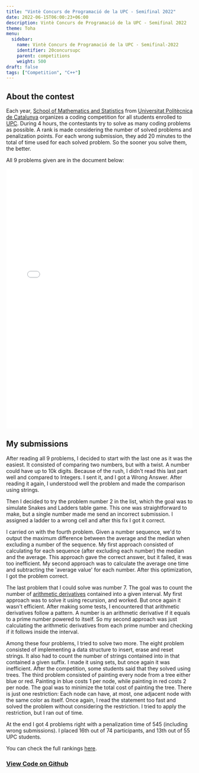 ```yaml
---
title: "Vintè Concurs de Programació de la UPC - Semifinal 2022"
date: 2022-06-15T06:00:23+06:00
description: Vintè Concurs de Programació de la UPC - Semifinal 2022
theme: Toha
menu:
  sidebar:
    name: Vintè Concurs de Programació de la UPC - Semifinal-2022
    identifier: 20concursupc
    parent: competitions
    weight: 500
draft: false
tags: ["Competition", "C++"]
---
```


## About the contest
Each year, [School of Mathematics and Statistics](https://fme.upc.edu/en) from [Universitat Politècnica de Catalunya](https://www.upc.edu/en?set_language=en) organizes a coding competition for all students enrolled to [UPC](https://www.upc.edu/en?set_language=en). During 4 hours, the contestants try to solve as many coding problems as possible. A rank is made considering the number of solved problems and penalization points. For each wrong submission, they add 20 minutes to the total of time used for each solved problem. So the sooner you solve them, the better. 

All 9 problems given are in the document below:

<embed src="concurs.pdf" width="100%" height="700" type="application/pdf">

## My submissions
After reading all 9 problems, I decided to start with the last one as it was the easiest. It consisted of comparing two numbers, but with a twist. A number could have up to 10k digits. Because of the rush, I didn't read this last part well and compared to Integers. I sent it, and I got a Wrong Answer. After reading it again, I understood well the problem and made the comparison using strings.

Then I decided to try the problem number 2 in the list, which the goal was to simulate Snakes and Ladders table game. This one was straightforward to make, but a single number made me send an incorrect submission. I assigned a ladder to a wrong cell and after this fix I got it correct.

I carried on with the fourth problem. Given a number sequence, we'd to output the maximum difference between the average and the median when excluding a number of the sequence. My first approach consisted of calculating for each sequence (after excluding each number) the median and the average. This approach gave the correct answer, but it failed, it was too inefficient. My second approach was to calculate the average one time and subtracting the 'average value' for each number. After this optimization, I got the problem correct. 

The last problem that I could solve was number 7. The goal was to count the number of [arithmetic derivatives](https://en.wikipedia.org/wiki/Arithmetic_derivative) contained into a given interval. My first approach was to solve it using recursion, and worked. But once again it wasn't efficient. After making some tests, I encountered that arithmetic derivatives follow a pattern. A number is an arithmetic derivative if it equals to a prime number powered to itself. So my second approach was just calculating the arithmetic derivatives from each prime number and checking if it follows inside the interval.

Among these four problems, I tried to solve two more. The eight problem consisted of implementing  a data structure to insert, erase and reset strings. It also had to count the number of strings contained into in that contained a given suffix. I made it using sets, but once again it was inefficient. After the competition, some students said that they solved using trees. The third problem consisted of painting every node from a tree either blue or red. Painting in blue costs 1 per node, while painting in red costs 2 per node. The goal was to minimize the total cost of painting the tree. There is just one restriction: Each node can have, at most, one adjacent node with the same color as itself. Once again, I read the statement too fast and solved the problem without considering the restriction. I tried to apply the restriction, but I ran out of time.

At the end I got 4 problems right with a penalization time of 545 (including wrong submissions). I placed 16th out of 74 participants, and 13th out of 55 UPC students.

You can check the full rankings [here](https://contest.jutge.org/watch/Jutge:Semifinal2022/static).


### [View Code on <i class="fab fa-github"></i>Github](https://github.com/BernatBC/Coding-Competitions/tree/main/Vint%C3%A8%20Concurs%20de%20Programaci%C3%B3%20de%20la%20UPC%20-%20Semifinal%202022)